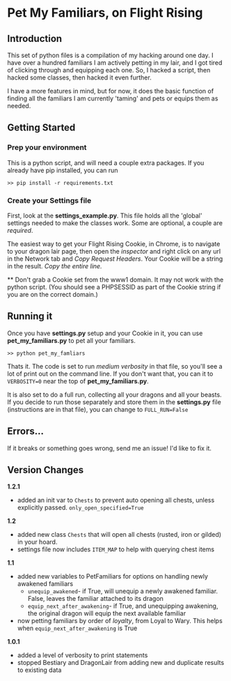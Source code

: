 # Pet My Familiars, on Flight Rising
## Introduction
This set of python files is a compilation of my hacking around one day.  I have over a hundred familiars I am actively petting in my lair, and I got tired of clicking through and equipping each one.  So, I hacked a script, then hacked some classes, then hacked it even further.

I have a more features in mind, but for now, it does the basic function of finding all the familiars I am currently 'taming' and pets or equips them as needed.

## Getting Started

### Prep your environment
This is a python script, and will need a couple extra packages.  If you already have pip installed, you can run

    >> pip install -r requirements.txt

### Create your Settings file
First, look at the **settings_example.py**.  This file holds all the 'global' settings needed to make the classes work.  Some are optional, a couple are _required_.
  
The easiest way to get your Flight Rising Cookie, in Chrome, is to navigate to your dragon lair page, then open the _inspector_ and right click on any url in the Network tab and _Copy Request Headers_.  Your Cookie will be a string in the result.  _Copy the entire line._

** Don't grab a Cookie set from the www1 domain.  It may not work with the python script. (You should see a PHPSESSID as part of the Cookie string if you are on the correct domain.)

## Running it
Once you have **settings.py** setup and your Cookie in it, you can use **pet_my_familiars.py** to pet all your familiars.
    
    >> python pet_my_famliars

Thats it.  The code is set to run _medium verbosity_ in that file, so you'll see a lot of print out on the command line.  If you don't want that, you can it to `VERBOSITY=0` near the top of **pet_my_familiars.py**.

It is also set to do a full run, collecting all your dragons and all your beasts.  If you decide to run those separately and store them in the **settings.py** file (instructions are in that file), you can change to `FULL_RUN=False`

## Errors...
If it breaks or something goes wrong, send me an issue!  I'd like to fix it.

## Version Changes
**1.2.1**

 - added an init var to `Chests` to prevent auto opening all chests, unless explicitly passed.  `only_open_specified=True`

**1.2**

 - added new class `Chests` that will open all chests (rusted, iron or gilded) in your hoard.
 - settings file now includes `ITEM_MAP` to help with querying chest items

**1.1**

 - added new variables to PetFamiliars for options on handling newly awakened familiars
    - `unequip_awakened`- if True, will unequip a newly awakened familiar.  False, leaves the familiar attached to its dragon
    - `equip_next_after_awakening`- if True, and unequipping awakening, the original dragon will equip the next available familiar
 - now petting familiars by order of _loyalty_, from Loyal to Wary.  This helps when `equip_next_after_awakening` is True

**1.0.1**

 - added a level of verbosity to print statements
 - stopped Bestiary and DragonLair from adding new and duplicate results to existing data